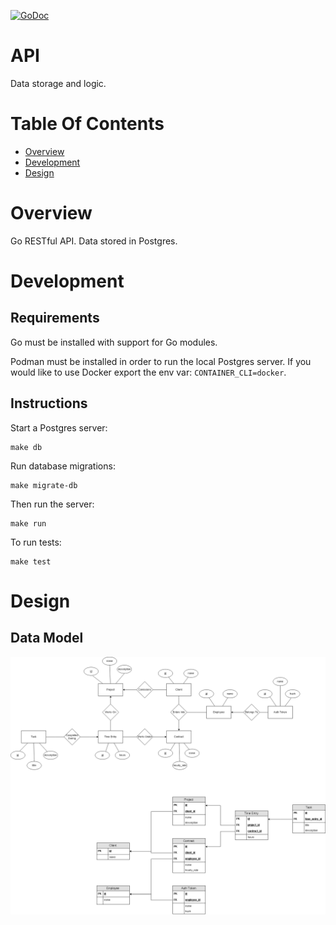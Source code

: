 [![GoDoc](https://godoc.org/github.com/Noah-Huppert/time-tracker/api?status.svg)](https://godoc.org/github.com/Noah-Huppert/time-tracker/api)

# API
Data storage and logic.

# Table Of Contents
- [Overview](#overview)
- [Development](#development)
- [Design](#design)

# Overview
Go RESTful API. Data stored in Postgres.

# Development
## Requirements
Go must be installed with support for Go modules.

Podman must be installed in order to run the local Postgres server. If you would
like to use Docker export the env var: `CONTAINER_CLI=docker`.

## Instructions
Start a Postgres server:

```
make db
```

Run database migrations:

```
make migrate-db
```

Then run the server:

```
make run
```

To run tests:

```
make test
```

# Design
## Data Model
![Entity relation diagram and table diagram of data stored by API](data-model.png)
